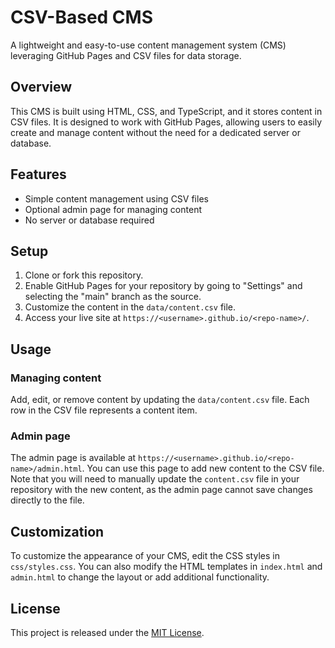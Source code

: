 # CSV-Based CMS

A lightweight and easy-to-use content management system (CMS) leveraging GitHub Pages and CSV files for data storage.

## Overview

This CMS is built using HTML, CSS, and TypeScript, and it stores content in CSV files. It is designed to work with GitHub Pages, allowing users to easily create and manage content without the need for a dedicated server or database.

## Features

- Simple content management using CSV files
- Optional admin page for managing content
- No server or database required

## Setup

1. Clone or fork this repository.
2. Enable GitHub Pages for your repository by going to "Settings" and selecting the "main" branch as the source.
3. Customize the content in the `data/content.csv` file.
4. Access your live site at `https://<username>.github.io/<repo-name>/`.

## Usage

### Managing content

Add, edit, or remove content by updating the `data/content.csv` file. Each row in the CSV file represents a content item.

### Admin page

The admin page is available at `https://<username>.github.io/<repo-name>/admin.html`. You can use this page to add new content to the CSV file. Note that you will need to manually update the `content.csv` file in your repository with the new content, as the admin page cannot save changes directly to the file.

## Customization

To customize the appearance of your CMS, edit the CSS styles in `css/styles.css`. You can also modify the HTML templates in `index.html` and `admin.html` to change the layout or add additional functionality.

## License

This project is released under the [MIT License](LICENSE).
